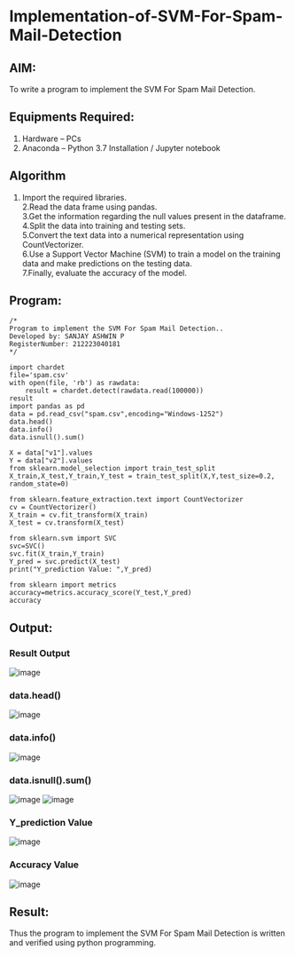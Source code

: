 # Implementation-of-SVM-For-Spam-Mail-Detection

## AIM:
To write a program to implement the SVM For Spam Mail Detection.

## Equipments Required:
1. Hardware – PCs
2. Anaconda – Python 3.7 Installation / Jupyter notebook

## Algorithm
1. Import the required libraries.    
2.Read the data frame using pandas.    
3.Get the information regarding the null values present in the dataframe.    
4.Split the data into training and testing sets.    
5.Convert the text data into a numerical representation using CountVectorizer.     
6.Use a Support Vector Machine (SVM) to train a model on the training data and make predictions on the testing data.    
7.Finally, evaluate the accuracy of the model.    
















## Program:
```
/*
Program to implement the SVM For Spam Mail Detection..
Developed by: SANJAY ASHWIN P
RegisterNumber: 212223040181 
*/

import chardet 
file='spam.csv'
with open(file, 'rb') as rawdata: 
    result = chardet.detect(rawdata.read(100000))
result
import pandas as pd
data = pd.read_csv("spam.csv",encoding="Windows-1252")
data.head()
data.info()
data.isnull().sum()

X = data["v1"].values
Y = data["v2"].values
from sklearn.model_selection import train_test_split
X_train,X_test,Y_train,Y_test = train_test_split(X,Y,test_size=0.2, random_state=0)

from sklearn.feature_extraction.text import CountVectorizer
cv = CountVectorizer()
X_train = cv.fit_transform(X_train)
X_test = cv.transform(X_test)

from sklearn.svm import SVC
svc=SVC()
svc.fit(X_train,Y_train)
Y_pred = svc.predict(X_test)
print("Y_prediction Value: ",Y_pred)

from sklearn import metrics
accuracy=metrics.accuracy_score(Y_test,Y_pred)
accuracy

```

## Output:
### Result Output
![image](https://github.com/sanjayashwinP/Implementation-of-SVM-For-Spam-Mail-Detection/assets/147473265/1d6152c3-5724-44c3-b02a-62dcb39a92a5)

### data.head()
![image](https://github.com/sanjayashwinP/Implementation-of-SVM-For-Spam-Mail-Detection/assets/147473265/3ff23046-1d9c-46e5-98bd-32a9fe0a9bab)

### data.info()
![image](https://github.com/sanjayashwinP/Implementation-of-SVM-For-Spam-Mail-Detection/assets/147473265/79c5aace-560b-4bc8-8721-668f6084446e)

### data.isnull().sum()
![image](https://github.com/sanjayashwinP/Implementation-of-SVM-For-Spam-Mail-Detection/assets/147473265/cbf08416-c8f7-4de4-8658-0276c97d0526)
![image](https://github.com/sanjayashwinP/Implementation-of-SVM-For-Spam-Mail-Detection/assets/147473265/0a1217e0-fa3c-4f3f-bce8-bbf725dae9e1)

### Y_prediction Value
![image](https://github.com/sanjayashwinP/Implementation-of-SVM-For-Spam-Mail-Detection/assets/147473265/8e300a9c-70c5-4b66-8524-672bb96b3bc1)

### Accuracy Value
![image](https://github.com/sanjayashwinP/Implementation-of-SVM-For-Spam-Mail-Detection/assets/147473265/8956be96-b15f-422d-918b-3c77de4f8b5f)

## Result:
Thus the program to implement the SVM For Spam Mail Detection is written and verified using python programming.
